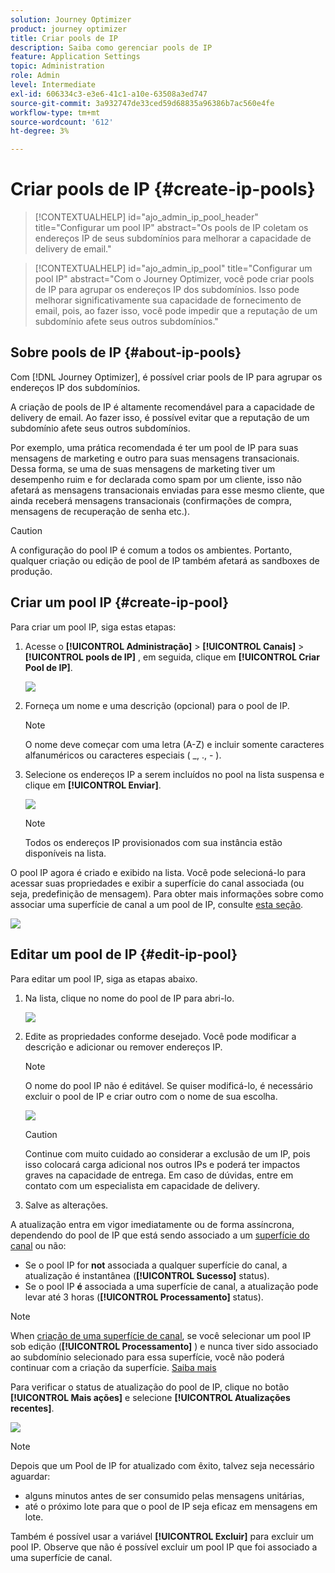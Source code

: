 ```yaml
---
solution: Journey Optimizer
product: journey optimizer
title: Criar pools de IP
description: Saiba como gerenciar pools de IP
feature: Application Settings
topic: Administration
role: Admin
level: Intermediate
exl-id: 606334c3-e3e6-41c1-a10e-63508a3ed747
source-git-commit: 3a932747de33ced59d68835a96386b7ac560e4fe
workflow-type: tm+mt
source-wordcount: '612'
ht-degree: 3%

---
```


# Criar pools de IP {#create-ip-pools}

>[!CONTEXTUALHELP]
>id="ajo_admin_ip_pool_header"
>title="Configurar um pool IP"
>abstract="Os pools de IP coletam os endereços IP de seus subdomínios para melhorar a capacidade de delivery de email."

>[!CONTEXTUALHELP]
>id="ajo_admin_ip_pool"
>title="Configurar um pool IP"
>abstract="Com o Journey Optimizer, você pode criar pools de IP para agrupar os endereços IP dos subdomínios. Isso pode melhorar significativamente sua capacidade de fornecimento de email, pois, ao fazer isso, você pode impedir que a reputação de um subdomínio afete seus outros subdomínios."

## Sobre pools de IP {#about-ip-pools}

Com [!DNL Journey Optimizer], é possível criar pools de IP para agrupar os endereços IP dos subdomínios.

A criação de pools de IP é altamente recomendável para a capacidade de delivery de email. Ao fazer isso, é possível evitar que a reputação de um subdomínio afete seus outros subdomínios.

Por exemplo, uma prática recomendada é ter um pool de IP para suas mensagens de marketing e outro para suas mensagens transacionais. Dessa forma, se uma de suas mensagens de marketing tiver um desempenho ruim e for declarada como spam por um cliente, isso não afetará as mensagens transacionais enviadas para esse mesmo cliente, que ainda receberá mensagens transacionais (confirmações de compra, mensagens de recuperação de senha etc.).

>[!CAUTION]
>
>A configuração do pool IP é comum a todos os ambientes. Portanto, qualquer criação ou edição de pool de IP também afetará as sandboxes de produção.

## Criar um pool IP {#create-ip-pool}

Para criar um pool IP, siga estas etapas:

1. Acesse o **[!UICONTROL Administração]** > **[!UICONTROL Canais]** > **[!UICONTROL pools de IP]** , em seguida, clique em **[!UICONTROL Criar Pool de IP]**.

   ![](assets/ip-pool-create.png)

1. Forneça um nome e uma descrição (opcional) para o pool de IP.

   >[!NOTE]
   >
   >O nome deve começar com uma letra (A-Z) e incluir somente caracteres alfanuméricos ou caracteres especiais ( _, ., - ).

1. Selecione os endereços IP a serem incluídos no pool na lista suspensa e clique em **[!UICONTROL Enviar]**.

   ![](assets/ip-pool-config.png)

   >[!NOTE]
   >
   >Todos os endereços IP provisionados com sua instância estão disponíveis na lista.

O pool IP agora é criado e exibido na lista. Você pode selecioná-lo para acessar suas propriedades e exibir a superfície do canal associada (ou seja, predefinição de mensagem). Para obter mais informações sobre como associar uma superfície de canal a um pool de IP, consulte [esta seção](channel-surfaces.md).

![](assets/ip-pool-created.png)

## Editar um pool de IP {#edit-ip-pool}

Para editar um pool IP, siga as etapas abaixo.

1. Na lista, clique no nome do pool de IP para abri-lo.

   ![](assets/ip-pool-list.png)

1. Edite as propriedades conforme desejado. Você pode modificar a descrição e adicionar ou remover endereços IP.

   >[!NOTE]
   >
   >O nome do pool IP não é editável. Se quiser modificá-lo, é necessário excluir o pool de IP e criar outro com o nome de sua escolha.

   ![](assets/ip-pool-edit.png)

   >[!CAUTION]
   >
   >Continue com muito cuidado ao considerar a exclusão de um IP, pois isso colocará carga adicional nos outros IPs e poderá ter impactos graves na capacidade de entrega. Em caso de dúvidas, entre em contato com um especialista em capacidade de delivery.

1. Salve as alterações.

A atualização entra em vigor imediatamente ou de forma assíncrona, dependendo do pool de IP que está sendo associado a um [superfície do canal](channel-surfaces.md) ou não:

* Se o pool IP for **not** associada a qualquer superfície do canal, a atualização é instantânea (**[!UICONTROL Sucesso]** status).
* Se o pool IP **é** associada a uma superfície de canal, a atualização pode levar até 3 horas (**[!UICONTROL Processamento]** status).

>[!NOTE]
>
>When [criação de uma superfície de canal](channel-surfaces.md#create-channel-surface), se você selecionar um pool IP sob edição (**[!UICONTROL Processamento]** ) e nunca tiver sido associado ao subdomínio selecionado para essa superfície, você não poderá continuar com a criação da superfície. [Saiba mais](channel-surfaces.md#subdomains-and-ip-pools)

Para verificar o status de atualização do pool de IP, clique no botão **[!UICONTROL Mais ações]** e selecione **[!UICONTROL Atualizações recentes]**.

![](assets/ip-pool-recent-update.png)

>[!NOTE]
>
>Depois que um Pool de IP for atualizado com êxito, talvez seja necessário aguardar:
>* alguns minutos antes de ser consumido pelas mensagens unitárias,
>* até o próximo lote para que o pool de IP seja eficaz em mensagens em lote.


Também é possível usar a variável **[!UICONTROL Excluir]** para excluir um pool IP. Observe que não é possível excluir um pool IP que foi associado a uma superfície de canal.

